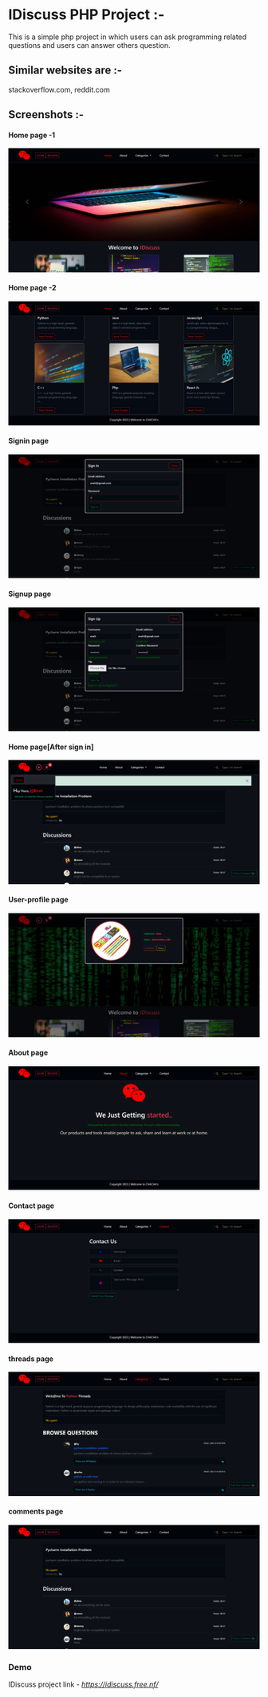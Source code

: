 # IDiscuss PHP Project :-

This is a simple php project in which users can ask programming related questions and users can answer others question.

## Similar websites are :-

stackoverflow.com, reddit.com

## Screenshots :-

#### Home page -1

![Home page 1](imgs/idiscuss_screenshots/idiscuss-screenshot-index.png)

#### Home page -2
![Home page 2](imgs/idiscuss_screenshots/idiscuss-screenshot-index-2.png)
#### Signin page
![signin page 1](imgs/idiscuss_screenshots/idiscuss-screenshot-signin.png)
#### Signup page
![signup page 1](imgs/idiscuss_screenshots/idiscuss-screenshot-signup.png)
#### Home page[After sign in]
![Home page Logged](imgs/idiscuss_screenshots/idiscuss-screenshot-after-signin.png)
#### User-profile page
![User profile page](imgs/idiscuss_screenshots/idiscuss-screenshot-user-profile.png)
#### About page
![About page](imgs/idiscuss_screenshots/idiscuss-screenshot-about.png)
#### Contact page
![contact text](imgs/idiscuss_screenshots/idiscuss-screenshot-contact.png)
#### threads page
![Threads page](imgs/idiscuss_screenshots/idiscuss-screenshot-questions.png)
#### comments page
![comments page](imgs/idiscuss_screenshots/idiscuss-screenshot-comments.png)

### Demo

IDiscuss project link - *https://idiscuss.free.nf/*
